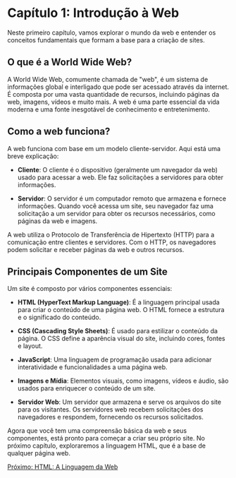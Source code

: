 # Capítulo 1: Introdução à Web

Neste primeiro capítulo, vamos explorar o mundo da web e entender os conceitos fundamentais que formam a base para a criação de sites.

## O que é a World Wide Web?

A World Wide Web, comumente chamada de "web", é um sistema de informações global e interligado que pode ser acessado através da internet. É composta por uma vasta quantidade de recursos, incluindo páginas da web, imagens, vídeos e muito mais. A web é uma parte essencial da vida moderna e uma fonte inesgotável de conhecimento e entretenimento.

## Como a web funciona?

A web funciona com base em um modelo cliente-servidor. Aqui está uma breve explicação:

- **Cliente**: O cliente é o dispositivo (geralmente um navegador da web) usado para acessar a web. Ele faz solicitações a servidores para obter informações.

- **Servidor**: O servidor é um computador remoto que armazena e fornece informações. Quando você acessa um site, seu navegador faz uma solicitação a um servidor para obter os recursos necessários, como páginas da web e imagens.

A web utiliza o Protocolo de Transferência de Hipertexto (HTTP) para a comunicação entre clientes e servidores. Com o HTTP, os navegadores podem solicitar e receber páginas da web e outros recursos.

## Principais Componentes de um Site

Um site é composto por vários componentes essenciais:

- **HTML (HyperText Markup Language)**: É a linguagem principal usada para criar o conteúdo de uma página web. O HTML fornece a estrutura e o significado do conteúdo.

- **CSS (Cascading Style Sheets)**: É usado para estilizar o conteúdo da página. O CSS define a aparência visual do site, incluindo cores, fontes e layout.

- **JavaScript**: Uma linguagem de programação usada para adicionar interatividade e funcionalidades a uma página web.

- **Imagens e Mídia**: Elementos visuais, como imagens, vídeos e áudio, são usados para enriquecer o conteúdo de um site.

- **Servidor Web**: Um servidor que armazena e serve os arquivos do site para os visitantes. Os servidores web recebem solicitações dos navegadores e respondem, fornecendo os recursos solicitados.

Agora que você tem uma compreensão básica da web e seus componentes, está pronto para começar a criar seu próprio site. No próximo capítulo, exploraremos a linguagem HTML, que é a base de qualquer página web.

[Próximo: HTML: A Linguagem da Web](html-a-linguagem-da-web.md)
